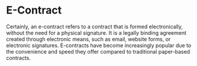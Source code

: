 # E-Contract

Certainly, an e-contract refers to a contract that is formed electronically, without the need for a physical signature. It is a legally binding agreement created through electronic means, such as email, website forms, or electronic signatures. E-contracts have become increasingly popular due to the convenience and speed they offer compared to traditional paper-based contracts.
